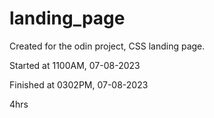 # landing_page

Created for the odin project, CSS landing page.

Started at 1100AM, 07-08-2023

Finished at 0302PM, 07-08-2023

4hrs